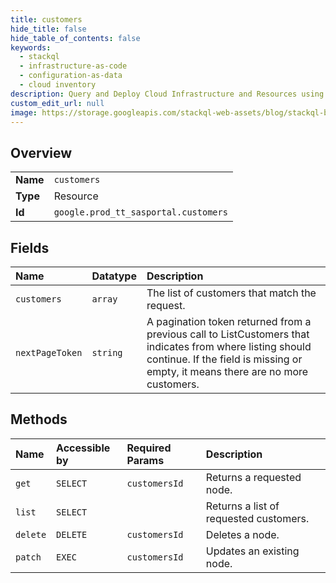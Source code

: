 ```yaml
---
title: customers
hide_title: false
hide_table_of_contents: false
keywords:
  - stackql
  - infrastructure-as-code
  - configuration-as-data
  - cloud inventory
description: Query and Deploy Cloud Infrastructure and Resources using SQL
custom_edit_url: null
image: https://storage.googleapis.com/stackql-web-assets/blog/stackql-blog-post-featured-image.png
---
```

  
    

## Overview
<table><tbody>
<tr><td><b>Name</b></td><td><code>customers</code></td></tr>
<tr><td><b>Type</b></td><td>Resource</td></tr>
<tr><td><b>Id</b></td><td><code>google.prod_tt_sasportal.customers</code></td></tr>
</tbody></table>

## Fields
| Name | Datatype | Description |
|:-----|:---------|:------------|
| `customers` | `array` | The list of customers that match the request. |
| `nextPageToken` | `string` | A pagination token returned from a previous call to ListCustomers that indicates from where listing should continue. If the field is missing or empty, it means there are no more customers. |
## Methods
| Name | Accessible by | Required Params | Description |
|:-----|:--------------|:----------------|:------------|
| `get` | `SELECT` | `customersId` | Returns a requested node. |
| `list` | `SELECT` |  | Returns a list of requested customers. |
| `delete` | `DELETE` | `customersId` | Deletes a node. |
| `patch` | `EXEC` | `customersId` | Updates an existing node. |
